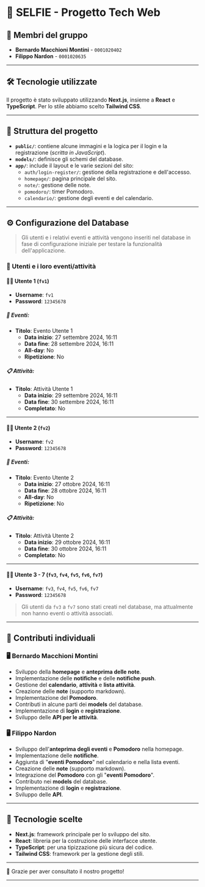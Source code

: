 # 📸 SELFIE - Progetto Tech Web

## 👥 Membri del gruppo
- **Bernardo Macchioni Montini** - `0001020402`
- **Filippo Nardon** - `0001020635`

---

## 🛠️ Tecnologie utilizzate
Il progetto è stato sviluppato utilizzando **Next.js**, insieme a **React** e **TypeScript**. Per lo stile abbiamo scelto **Tailwind CSS**.

---

## 📂 Struttura del progetto
- **`public/`**: contiene alcune immagini e la logica per il login e la registrazione (_scritta in JavaScript_).
- **`models/`**: definisce gli schemi del database.
- **`app/`**: include il layout e le varie sezioni del sito:
  - `auth/login-register/`: gestione della registrazione e dell'accesso.
  - `homepage/`: pagina principale del sito.
  - `note/`: gestione delle note.
  - `pomodoro/`: timer Pomodoro.
  - `calendario/`: gestione degli eventi e del calendario.

---

## ⚙️ Configurazione del Database
> Gli utenti e i relativi eventi e attività vengono inseriti nel database in fase di configurazione iniziale per testare la funzionalità dell'applicazione.


### 👤 Utenti e i loro eventi/attività

#### 🧑‍💻 **Utente 1** (`fv1`)
- **Username**: `fv1`
- **Password**: `12345678`
  
##### 📅 Eventi:
- **Titolo**: Evento Utente 1
  - **Data inizio**: 27 settembre 2024, 16:11
  - **Data fine**: 28 settembre 2024, 16:11
  - **All-day**: No
  - **Ripetizione**: No

##### 📋 Attività:
- **Titolo**: Attività Utente 1
  - **Data inizio**: 29 settembre 2024, 16:11
  - **Data fine**: 30 settembre 2024, 16:11
  - **Completato**: No

---

#### 🧑‍💻 **Utente 2** (`fv2`)
- **Username**: `fv2`
- **Password**: `12345678`
  
##### 📅 Eventi:
- **Titolo**: Evento Utente 2
  - **Data inizio**: 27 ottobre 2024, 16:11
  - **Data fine**: 28 ottobre 2024, 16:11
  - **All-day**: No
  - **Ripetizione**: No

##### 📋 Attività:
- **Titolo**: Attività Utente 2
  - **Data inizio**: 29 ottobre 2024, 16:11
  - **Data fine**: 30 ottobre 2024, 16:11
  - **Completato**: No

---

#### 🧑‍💻 **Utente 3 - 7** (`fv3`, `fv4`, `fv5`, `fv6`, `fv7`)
- **Username**: `fv3`, `fv4`, `fv5`, `fv6`, `fv7`
- **Password**: `12345678`
  
> Gli utenti da `fv3` a `fv7` sono stati creati nel database, ma attualmente non hanno eventi o attività associati.

---

## 🔄 Contributi individuali

### 🖥️ Bernardo Macchioni Montini
- Sviluppo della **homepage** e **anteprima delle note**.
- Implementazione delle **notifiche** e delle **notifiche push**.
- Gestione del **calendario**, **attività** e **lista attività**.
- Creazione delle **note** (supporto markdown).
- Implementazione del **Pomodoro**.
- Contributi in alcune parti dei **models** del database.
- Implementazione di **login** e **registrazione**.
- Sviluppo delle **API per le attività**.

### 🖥️ Filippo Nardon
- Sviluppo dell'**anteprima degli eventi** e **Pomodoro** nella homepage.
- Implementazione delle **notifiche**.
- Aggiunta di "**eventi Pomodoro**" nel calendario e nella lista eventi.
- Creazione delle **note** (supporto markdown).
- Integrazione del **Pomodoro** con gli "**eventi Pomodoro**".
- Contributo nei **models** del database.
- Implementazione di **login** e **registrazione**.
- Sviluppo delle **API**.

---

## 🧰 Tecnologie scelte
- **Next.js**: framework principale per lo sviluppo del sito.
- **React**: libreria per la costruzione delle interfacce utente.
- **TypeScript**: per una tipizzazione più sicura del codice.
- **Tailwind CSS**: framework per la gestione degli stili.

---

🎉 Grazie per aver consultato il nostro progetto!

---